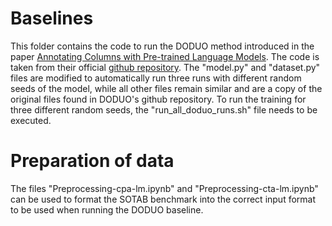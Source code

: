 # Baselines

This folder contains the code to run the DODUO method introduced in the paper [Annotating Columns with Pre-trained Language Models](https://arxiv.org/abs/2104.01785). The code is taken from their official [github repository](https://github.com/megagonlabs/doduo). The "model.py" and "dataset.py" files are modified to automatically run three runs with different random seeds of the model, while all other files remain similar and are a copy of the original files found in DODUO's github repository. To run the training for three different random seeds, the "run_all_doduo_runs.sh" file needs to be executed.

# Preparation of data

The files "Preprocessing-cpa-lm.ipynb" and "Preprocessing-cta-lm.ipynb" can be used to format the SOTAB benchmark into the correct input format to be used when running the DODUO baseline.